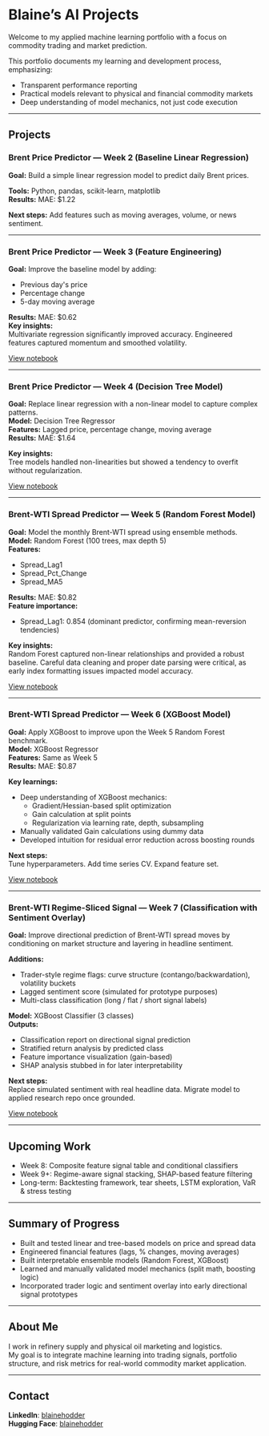 # Blaine’s AI Projects

Welcome to my applied machine learning portfolio with a focus on commodity trading and market prediction.

This portfolio documents my learning and development process, emphasizing:

- Transparent performance reporting  
- Practical models relevant to physical and financial commodity markets  
- Deep understanding of model mechanics, not just code execution  

---

## Projects

### Brent Price Predictor — Week 2 (Baseline Linear Regression)

**Goal:** Build a simple linear regression model to predict daily Brent prices.

**Tools:** Python, pandas, scikit-learn, matplotlib  
**Results:** MAE: $1.22  

**Next steps:** Add features such as moving averages, volume, or news sentiment.

---

### Brent Price Predictor — Week 3 (Feature Engineering)

**Goal:** Improve the baseline model by adding:
- Previous day's price
- Percentage change
- 5-day moving average

**Results:** MAE: $0.62  
**Key insights:**  
Multivariate regression significantly improved accuracy. Engineered features captured momentum and smoothed volatility.

[View notebook](Brent_Price_Predictor_Week3.ipynb)

---

### Brent Price Predictor — Week 4 (Decision Tree Model)

**Goal:** Replace linear regression with a non-linear model to capture complex patterns.  
**Model:** Decision Tree Regressor  
**Features:** Lagged price, percentage change, moving average  
**Results:** MAE: $1.64  

**Key insights:**  
Tree models handled non-linearities but showed a tendency to overfit without regularization.

[View notebook](Brent_Price_Predictor_Week4.ipynb)

---

### Brent-WTI Spread Predictor — Week 5 (Random Forest Model)

**Goal:** Model the monthly Brent-WTI spread using ensemble methods.  
**Model:** Random Forest (100 trees, max depth 5)  
**Features:**  
- Spread_Lag1  
- Spread_Pct_Change  
- Spread_MA5

**Results:** MAE: $0.82  
**Feature importance:**  
- Spread_Lag1: 0.854 (dominant predictor, confirming mean-reversion tendencies)

**Key insights:**  
Random Forest captured non-linear relationships and provided a robust baseline. Careful data cleaning and proper date parsing were critical, as early index formatting issues impacted model accuracy.

[View notebook](Brent_WTI_Spread_Predictor_Week5.ipynb)

---

### Brent-WTI Spread Predictor — Week 6 (XGBoost Model)

**Goal:** Apply XGBoost to improve upon the Week 5 Random Forest benchmark.  
**Model:** XGBoost Regressor  
**Features:** Same as Week 5  
**Results:** MAE: $0.87

**Key learnings:**
- Deep understanding of XGBoost mechanics:
  - Gradient/Hessian-based split optimization
  - Gain calculation at split points
  - Regularization via learning rate, depth, subsampling
- Manually validated Gain calculations using dummy data
- Developed intuition for residual error reduction across boosting rounds

**Next steps:**  
Tune hyperparameters. Add time series CV. Expand feature set.

[View notebook](Brent_WTI_Spread_Predictor_Week6_XGBoost.ipynb)

---

### Brent-WTI Regime-Sliced Signal — Week 7 (Classification with Sentiment Overlay)

**Goal:** Improve directional prediction of Brent-WTI spread moves by conditioning on market structure and layering in headline sentiment.

**Additions:**
- Trader-style regime flags: curve structure (contango/backwardation), volatility buckets
- Lagged sentiment score (simulated for prototype purposes)
- Multi-class classification (long / flat / short signal labels)

**Model:** XGBoost Classifier (3 classes)  
**Outputs:**
- Classification report on directional signal prediction
- Stratified return analysis by predicted class
- Feature importance visualization (gain-based)
- SHAP analysis stubbed in for later interpretability

**Next steps:**  
Replace simulated sentiment with real headline data. Migrate model to applied research repo once grounded.

[View notebook](week-07-brent-wti-regime-signal/brent_wti_regime_signal.ipynb)

---

## Upcoming Work

- Week 8: Composite feature signal table and conditional classifiers  
- Week 9+: Regime-aware signal stacking, SHAP-based feature filtering  
- Long-term: Backtesting framework, tear sheets, LSTM exploration, VaR & stress testing

---

## Summary of Progress

- Built and tested linear and tree-based models on price and spread data
- Engineered financial features (lags, % changes, moving averages)
- Built interpretable ensemble models (Random Forest, XGBoost)
- Learned and manually validated model mechanics (split math, boosting logic)
- Incorporated trader logic and sentiment overlay into early directional signal prototypes

---

## About Me

I work in refinery supply and physical oil marketing and logistics.  
My goal is to integrate machine learning into trading signals, portfolio structure, and risk metrics for real-world commodity market application.

---

## Contact

**LinkedIn**: [blainehodder](https://www.linkedin.com/in/blainehodder/)  
**Hugging Face**: [blainehodder](https://huggingface.co/blainehodder)
